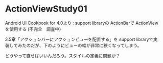 # ActionViewStudy01
Android UI Cookbook for 4.0より : support libraryの ActionBarで ActionViewを使用する (不完全　調査中)

3.5章「アクションバーにアクションビューを配置する」を support libraryで実装してみたのだが、下のようにビューの幅が非常に狭くなってしまう。

どうやって直せばいいんだろう。スタイルの定義に問題が？
